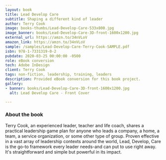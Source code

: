 ```yaml
---
layout: book
title: Lead Develop Care
subtitle: Shaping a different kind of leader
author: Terry Cook
image: books-thumbs/Lead-Develop-Care-533x800.jpg
image_banner: books/Lead-Develop-Care-3D-front-1600x1200.jpg
external_url: https://amzn.to/34nVLoV
amazon_link: https://amzn.to/34nVLoV
sample: /samples/Lead-Develop-Care-Terry-Cook-SAMPLE.pdf
isbn: 978-1-7331319-0-2
pubdate: 2020-03-25 00:00:00 -0500
role: eBook conversion
tech: Adobe InDesign
client: Terry Cook
tags: non-fiction, leadership, training, leaders
description: Provided eBook conversion for this book project.
gallery:
- banner: books/Lead-Develop-Care-3D-front-1600x1200.jpg
  alt: Lead Develop Care - Front Cover

---
```

### About the book

Terry Cook, an experienced leader, teacher and life coach, shares a practical leadership game plan for anyone who leads a company, a home, a team, a service organization, or some other type of group. Proven effective in a vast array of leadership contexts around the world, Lead, Develop, Care is the go-to framework every leader needs-and can put to use right away. It's straightforward and simple but powerful in its impact. 